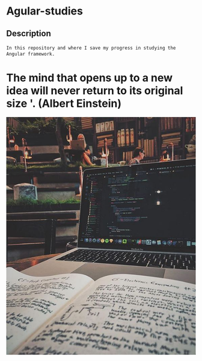 # Agular-studies

## Description
    In this repository and where I save my progress in studying the Angular framework.


# The mind that opens up to a new idea will never return to its original size '. (Albert Einstein)

<img src="https://github.com/lycan-nt/my_portyfolio/blob/master/img.jpg">
